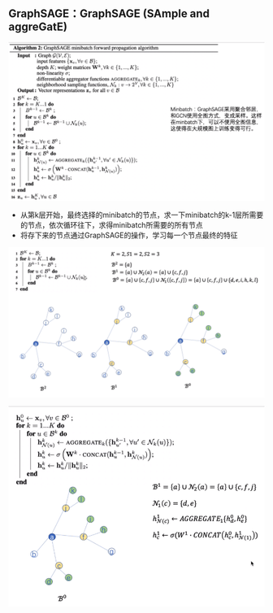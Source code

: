 ## GraphSAGE：GraphSAGE (SAmple and aggreGatE) 

![gsmini](img/gsmini.png)

- 从第k层开始，最终选择的minibatch的节点，求一下minibatch的k-1层所需要的节点，依次循环往下，求得minibatch所需要的所有节点
- 将存下来的节点通过GraphSAGE的操作，学习每一个节点最终的特征

![gsmneg](img/gsmneg.png)

![gsmneg2](img/gsmneg2.png)